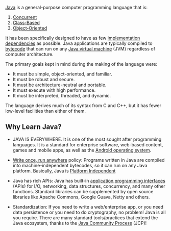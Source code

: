 
[Java](https://en.wikipedia.org/wiki/Java_(programming_language)) is a general-purpose computer programming language that is: 
 1. [Concurrent](https://en.wikipedia.org/wiki/Concurrent_computing) 
 2. [Class-Based](https://en.wikipedia.org/wiki/Class-based_programming)
 3. [Object-Oriented](https://en.wikipedia.org/wiki/Object-oriented_programming)

It has been specifically designed to have as few [implementation dependencies](http://www.java-tips.org/other-api-tips-100035/60-netbeans/1025-what-is-an-implementation-dependency-and-whathowwhen-should-i-use-one.html) as possible.
Java applications are typically compiled to [bytecode](https://en.wikipedia.org/wiki/Bytecode) that can run on any [Java virtual machine](https://en.wikipedia.org/wiki/Java_virtual_machine) (JVM) regardless of computer architecture.

The primary goals kept in mind during the making of the language were:

 - It must be simple, object-oriented, and familiar.
 - It must be robust and secure.
 - It must be architecture-neutral and portable.
 - It must execute with high performance.
 - It must be interpreted, threaded, and dynamic.

The language derives much of its syntax from C and C++, but it has fewer low-level facilities than either of them.

## Why Learn Java?

- JAVA IS EVERYWHERE. 
It is one of the most sought after programming languages.
It is a standard for enterprise software, web-based content, games and mobile apps, as well as the [Android operating system](https://developer.android.com/index.html). 

- [Write once, run anywhere](https://en.wikipedia.org/wiki/Write_once,_run_anywhere) policy: Programs written in Java are compiled into machine-independent bytecodes, so it can run on any Java platform.
Basically, Java is [Platform Independent](https://en.wikipedia.org/wiki/Cross-platform#Platform-independent_software)

- Java has rich APIs:
Java has built-in [application programming interfaces](https://en.wikipedia.org/wiki/Application_programming_interface) (APIs) for I/O, networking, data structures, concurrency, and many other functions.
Standard libraries can be supplemented by open source libraries like Apache Commons, Google Guava, Netty and others.

- Standardization:
If you need to write a web/enterprise app, or you need data persistence or you need to do cryptography, no problem!
Java is all you require.
There are many standard tools/practices that extend the Java ecosystem, thanks to the [Java Community Process](https://www.jcp.org/en/introduction/overview) (JCP)!
